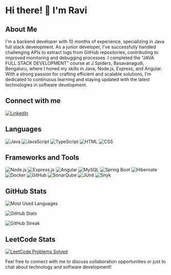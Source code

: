 # Hi there! 👋 I'm Ravi

## About Me
I'm a backend developer with 10 months of experience, specializing in Java full stack development. As a junior developer, I've successfully handled challenging APIs to extract logs from GitHub repositories, contributing to improved monitoring and debugging processes. I completed the "JAVA FULL STACK DEVELOPMENT" course at J Spiders, Basavanagudi, Bengaluru, where I honed my skills in Java, Node.js, Express, and Angular. With a strong passion for crafting efficient and scalable solutions, I'm dedicated to continuous learning and staying updated with the latest technologies in software development.

## Connect with me
[![LinkedIn](https://img.shields.io/badge/LinkedIn-0077B5?style=for-the-badge&logo=linkedin&logoColor=white)](https://www.linkedin.com/in/r-ravi)

## Languages
<p align="left">
  <img src="https://img.icons8.com/color/48/000000/java-coffee-cup-logo--v2.png" alt="Java"/>
  <img src="https://img.icons8.com/color/48/000000/javascript--v2.png" alt="JavaScript"/>
  <img src="https://img.icons8.com/color/48/000000/typescript.png" alt="TypeScript"/>
  <img src="https://img.icons8.com/color/48/000000/html-5--v1.png" alt="HTML"/>
  <img src="https://img.icons8.com/color/48/000000/css3.png" alt="CSS"/>
</p>

## Frameworks and Tools
<p align="left">
  <img src="https://img.icons8.com/color/48/000000/nodejs.png" alt="Node.js"/>
  <img src="https://img.icons8.com/color/48/000000/express.png" alt="Express.js"/>
  <img src="https://img.icons8.com/color/48/000000/angularjs.png" alt="Angular"/>
  <img src="https://img.icons8.com/color/48/000000/mysql-logo.png" alt="MySQL"/>
  <img src="https://img.icons8.com/color/48/000000/spring-logo.png" alt="Spring Boot"/>
  <img src="https://img.icons8.com/color/48/000000/hibernate.png" alt="Hibernate"/>
  <img src="https://img.icons8.com/fluency/48/000000/docker.png" alt="Docker"/>
  <img src="https://img.icons8.com/color/48/000000/github.png" alt="GitHub"/>
  <img src="https://www.google.com/url?sa=i&url=https%3A%2F%2Fwww.aviator.co%2Fblog%2Fimplementing-sonarqube-code-coverage-in-a-simple-javascript-application%2F&psig=AOvVaw2BQrz7LqHCnx8lAEsJMZKx&ust=1723972546667000&source=images&cd=vfe&opi=89978449&ved=0CBQQjRxqFwoTCKil4qvY-4cDFQAAAAAdAAAAABAE" alt="SonarQube"/>
  <img src="https://img.icons8.com/color/48/000000/junit5.png" alt="JUnit"/>
  <img src="https://img.icons8.com/color/48/000000/snyk.png" alt="Snyk"/>
</p>

## GitHub Stats
<p align="left">
  <img src="https://github-readme-stats.vercel.app/api/top-langs/?username=ravi21ram&layout=compact&theme=radical&hide_border=true" alt="Most Used Languages" />
</p>

<p align="left">
  <img src="https://github-readme-stats.vercel.app/api?username=ravi21ram&show_icons=true&theme=radical&hide_border=true" alt="GitHub Stats" />
</p>

<p align="left">
  <img src="https://github-readme-streak-stats.herokuapp.com/?user=ravi21ram&theme=radical&hide_border=true" alt="GitHub Streak" />
</p>

## LeetCode Stats
<p align="left">
  <a href="https://leetcode.com/K5ODYxoHsW/">
    <img src="https://leetcode.card.ws/api/v1/shields/K5ODYxoHsW?theme=dark" alt="LeetCode Problems Solved"/>
  </a>
</p>

Feel free to connect with me to discuss collaboration opportunities or just to chat about technology and software development!
